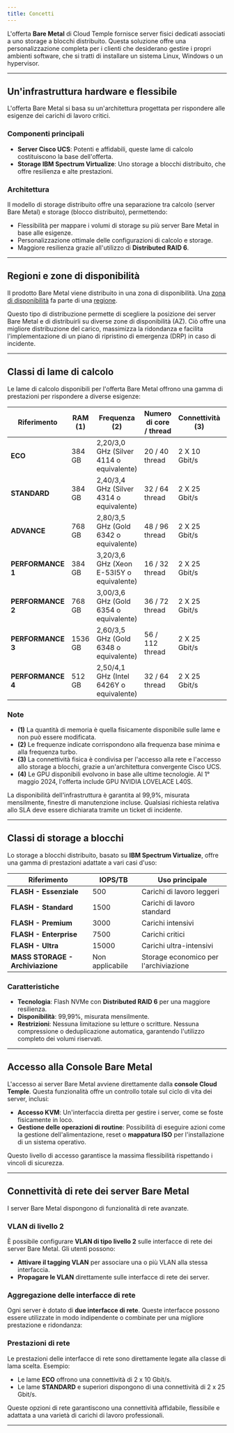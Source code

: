 ```yaml
---
title: Concetti
---
```



L'offerta **Bare Metal** di Cloud Temple fornisce server fisici dedicati associati a uno storage a blocchi distribuito.
Questa soluzione offre una personalizzazione completa per i clienti che desiderano gestire i propri ambienti software, che si tratti di installare un sistema Linux, Windows o un hypervisor.

---

## Un'infrastruttura hardware e flessibile

L'offerta Bare Metal si basa su un'architettura progettata per rispondere alle esigenze dei carichi di lavoro critici.

### Componenti principali

- **Server Cisco UCS**: Potenti e affidabili, queste lame di calcolo costituiscono la base dell'offerta.
- **Storage IBM Spectrum Virtualize**: Uno storage a blocchi distribuito, che offre resilienza e alte prestazioni.

### Architettura

Il modello di storage distribuito offre una separazione tra calcolo (server Bare Metal) e storage (blocco distribuito), permettendo:

- Flessibilità per mappare i volumi di storage su più server Bare Metal in base alle esigenze.
- Personalizzazione ottimale delle configurazioni di calcolo e storage.
- Maggiore resilienza grazie all'utilizzo di **Distributed RAID 6**.

---

## Regioni e zone di disponibilità

Il prodotto Bare Metal viene distribuito in una zona di disponibilità.
Una [zona di disponibilità](../additional_content/concepts_az.md) fa parte di una [regione](../additional_content/concepts_regional.md).

Questo tipo di distribuzione permette di scegliere la posizione dei server Bare Metal e di distribuirli su diverse zone di disponibilità (AZ).
Ciò offre una migliore distribuzione del carico, massimizza la ridondanza e facilita l'implementazione di un piano di ripristino di emergenza (DRP) in caso di incidente.

---

## Classi di lame di calcolo

Le lame di calcolo disponibili per l'offerta Bare Metal offrono una gamma di prestazioni per rispondere a diverse esigenze:

| Riferimento             | RAM  **(1)** | Frequenza **(2)**                         | Numero di core / thread | Connettività **(3)** | GPU **(4)**          |
|-----------------------|--------------|-------------------------------------------|---------------------------|----------------------|----------------------|
| **ECO**              | 384 GB       | 2,20/3,0 GHz (Silver 4114 o equivalente)  | 20 / 40 thread           | 2 X 10 Gbit/s        | -                    |
| **STANDARD**         | 384 GB       | 2,40/3,4 GHz (Silver 4314 o equivalente)  | 32 / 64 thread           | 2 X 25 Gbit/s        | -                    |
| **ADVANCE**          | 768 GB       | 2,80/3,5 GHz (Gold 6342 o equivalente)    | 48 / 96 thread           | 2 X 25 Gbit/s        | -                    |
| **PERFORMANCE 1**    | 384 GB       | 3,20/3,6 GHz (Xeon E-53I5Y o equivalente) | 16 / 32 thread           | 2 X 25 Gbit/s        | -                    |
| **PERFORMANCE 2**    | 768 GB       | 3,00/3,6 GHz (Gold 6354 o equivalente)    | 36 / 72 thread           | 2 X 25 Gbit/s        | -                    |
| **PERFORMANCE 3**    | 1536 GB      | 2,60/3,5 GHz (Gold 6348 o equivalente)    | 56 / 112 thread          | 2 X 25 Gbit/s        | -                    |
| **PERFORMANCE 4**    | 512 GB       | 2,50/4,1 GHz (Intel 6426Y o equivalente)  | 32 / 64 thread           | 2 X 25 Gbit/s        | 2 x NVIDIA L40S 48GB |

### Note

- **(1)** La quantità di memoria è quella fisicamente disponibile sulle lame e non può essere modificata.
- **(2)** Le frequenze indicate corrispondono alla frequenza base minima e alla frequenza turbo.
- **(3)** La connettività fisica è condivisa per l'accesso alla rete e l'accesso allo storage a blocchi, grazie a un'architettura convergente Cisco UCS.
- **(4)** Le GPU disponibili evolvono in base alle ultime tecnologie. Al 1° maggio 2024, l'offerta include GPU NVIDIA LOVELACE L40S.

La disponibilità dell'infrastruttura è garantita al 99,9%, misurata mensilmente, finestre di manutenzione incluse. Qualsiasi richiesta relativa allo SLA deve essere dichiarata tramite un ticket di incidente.

---

## Classi di storage a blocchi

Lo storage a blocchi distribuito, basato su **IBM Spectrum Virtualize**, offre una gamma di prestazioni adattate a vari casi d'uso:

| Riferimento                         | IOPS/TB                 | Uso principale                         |
|-----------------------------------|-------------------------|----------------------------------------|
| **FLASH - Essenziale**             | 500                     | Carichi di lavoro leggeri              |
| **FLASH - Standard**              | 1500                    | Carichi di lavoro standard             |
| **FLASH - Premium**               | 3000                    | Carichi intensivi                      |
| **FLASH - Enterprise**            | 7500                    | Carichi critici                        |
| **FLASH - Ultra**                 | 15000                   | Carichi ultra-intensivi                |
| **MASS STORAGE - Archiviazione**  | Non applicabile         | Storage economico per l'archiviazione  |

### Caratteristiche

- **Tecnologia**: Flash NVMe con **Distributed RAID 6** per una maggiore resilienza.
- **Disponibilità**: 99,99%, misurata mensilmente.
- **Restrizioni**: Nessuna limitazione su letture o scritture. Nessuna compressione o deduplicazione automatica, garantendo l'utilizzo completo dei volumi riservati.

---

## Accesso alla Console Bare Metal

L'accesso ai server Bare Metal avviene direttamente dalla **console Cloud Temple**. Questa funzionalità offre un controllo totale sul ciclo di vita dei server, inclusi:

- **Accesso KVM**: Un'interfaccia diretta per gestire i server, come se foste fisicamente in loco.
- **Gestione delle operazioni di routine**: Possibilità di eseguire azioni come la gestione dell'alimentazione, reset o **mappatura ISO** per l'installazione di un sistema operativo.

Questo livello di accesso garantisce la massima flessibilità rispettando i vincoli di sicurezza.

---

## Connettività di rete dei server Bare Metal

I server Bare Metal dispongono di funzionalità di rete avanzate.

### VLAN di livello 2

È possibile configurare **VLAN di tipo livello 2** sulle interfacce di rete dei server Bare Metal.
Gli utenti possono:

- **Attivare il tagging VLAN** per associare una o più VLAN alla stessa interfaccia.
- **Propagare le VLAN** direttamente sulle interfacce di rete dei server.

### Aggregazione delle interfacce di rete

Ogni server è dotato di **due interfacce di rete**. Queste interfacce possono essere utilizzate in modo indipendente o combinate per una migliore prestazione e ridondanza:

### Prestazioni di rete

Le prestazioni delle interfacce di rete sono direttamente legate alla classe di lama scelta. Esempio:

- Le lame **ECO** offrono una connettività di 2 x 10 Gbit/s.
- Le lame **STANDARD** e superiori dispongono di una connettività di 2 x 25 Gbit/s.

Queste opzioni di rete garantiscono una connettività affidabile, flessibile e adattata a una varietà di carichi di lavoro professionali.

---
